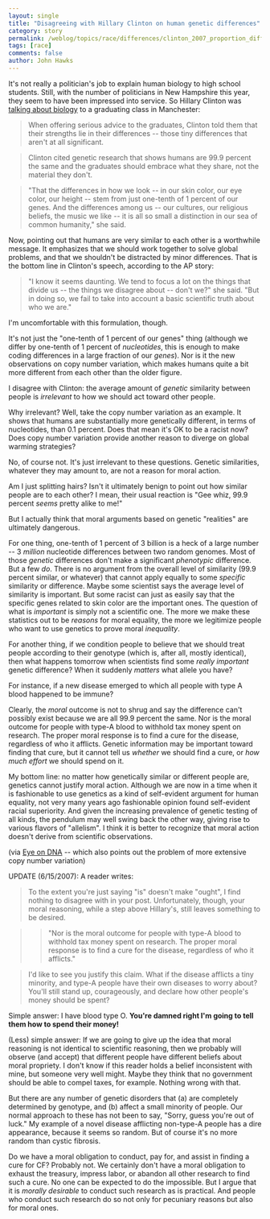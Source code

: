 ```yaml
---
layout: single 
title: "Disagreeing with Hillary Clinton on human genetic differences" 
category: story
permalink: /weblog/topics/race/differences/clinton_2007_proportion_differences_speech.html
tags: [race] 
comments: false 
author: John Hawks 
---
```



<p>
It's not really a politician's job to explain human biology to high school students. Still, with the number of politicians in New Hampshire this year, they seem to have been impressed into service. So Hillary Clinton was <a href="http://www.boston.com/news/nation/articles/2007/06/14/clinton_tells_grads_only_minor_genetics_make_them_different/">talking about biology</a> to a graduating class in Manchester: 
</p>

<blockquote>When offering serious advice to the graduates, Clinton told them that their strengths lie in their differences -- those tiny differences that aren't at all significant.</blockquote>

<blockquote>Clinton cited genetic research that shows humans are 99.9 percent the same and the graduates should embrace what they share, not the material they don't.</blockquote>

<blockquote>"That the differences in how we look -- in our skin color, our eye color, our height -- stem from just one-tenth of 1 percent of our genes. And the differences among us -- our cultures, our religious beliefs, the music we like -- it is all so small a distinction in our sea of common humanity," she said.</blockquote>

<p>
Now, pointing out that humans are very similar to each other is a worthwhile message. It emphasizes that we should work together to solve global problems, and that we shouldn't be distracted by minor differences. That is the bottom line in Clinton's speech, according to the AP story: 
</p>

<blockquote>"I know it seems daunting. We tend to focus a lot on the things that divide us -- the things we disagree about -- don't we?" she said. "But in doing so, we fail to take into account a basic scientific truth about who we are."</blockquote>

<p>
I'm uncomfortable with this formulation, though. 
</p>

<p>
It's not just the "one-tenth of 1 percent of our genes" thing (although we differ by one-tenth of 1 percent of <i>nucleotides</i>, this is enough to make coding differences in a large fraction of our <i>genes</i>). Nor is it the new observations on copy number variation, which makes humans quite a bit more different from each other than the older figure. 
</p>

<p>
I disagree with Clinton: the average amount of <i>genetic</i> similarity between people is <i>irrelevant</i> to how we should act toward other people. 
</p>

<p>
Why irrelevant? Well, take the copy number variation as an example. It shows that humans are substantially more genetically different, in terms of nucleotides, than 0.1 percent. Does that mean it's OK to be a racist now? Does copy number variation provide another reason to diverge on global warming strategies? 
</p>

<p>
No, of course not. It's just irrelevant to these questions. Genetic similarities, whatever they may amount to, are not a reason for moral action. 
</p>

<p>
Am I just splitting hairs? Isn't it ultimately benign to point out how similar people are to each other? I mean, their usual reaction is "Gee whiz, 99.9 percent <i>seems</i> pretty alike to me!" 
</p>

<p>
But I actually think that moral arguments based on genetic "realities" are ultimately dangerous. 
</p>

<p>
For one thing, one-tenth of 1 percent of 3 billion is a heck of a large number -- 3 <i>million</i> nucleotide differences between two random genomes. Most of those <i>genetic</i> differences don't make a significant <i>phenotypic</i> difference. But a few <i>do</i>. There is no argument from the overall level of similarity (99.9 percent similar, or whatever) that cannot apply equally to some <i>specific</i> similarity or difference. Maybe some scientist says the average level of similarity is important. But some racist can just as easily say that the specific genes related to skin color are the important ones. The question of what is <i>important</i> is simply not a scientific one. The more we make these statistics out to be <i>reasons</i> for moral equality, the more we legitimize people who want to use genetics to prove moral <i>inequality</i>. 
</p>

<p>
For another thing, if we condition people to believe that we should treat people according to their genotype (which is, after all, mostly identical), then what happens tomorrow when scientists find some <i>really important</i> genetic difference? When it suddenly <i>matters</i> what allele you have? 
</p>

<p>
For instance, if a new disease emerged to which all people with type A blood happened to be immune? 
</p>

<p>
Clearly, the <i>moral</i> outcome is not to shrug and say the difference can't possibly exist because we are all 99.9 percent the same. Nor is the moral outcome for people with type-A blood to withhold tax money spent on research. The proper moral response is to find a cure for the disease, regardless of who it afflicts. Genetic information may be important toward finding that cure, but it cannot tell us <i>whether</i> we should find a cure, or <i>how much effort</i> we should spend on it. 
</p>

<p>
My bottom line: no matter how genetically similar or different people are, genetics cannot justify moral action. Although we are now in a time when it is fashionable to use genetics as a kind of self-evident argument for human equality, not very many years ago fashionable opinion found self-evident racial superiority. And given the increasing prevalence of genetic testing of all kinds, the pendulum may well swing back the other way, giving rise to various flavors of "allelism". I think it is better to recognize that moral action doesn't derive from scientific observations. 
</p>

<p>
(via <a href="http://www.eyeondna.com/2007/06/15/dna-quote-of-the-day-hillary-rodham-clinton/">Eye on DNA</a> -- which also points out the problem of more extensive copy number variation)
</p>

<p>
UPDATE (6/15/2007): A reader writes: 
</p>

<blockquote>To the extent you're just saying "is" doesn't make "ought", I find nothing to disagree with in your post. Unfortunately, though, your moral reasoning, while a step above Hillary's, still leaves something to be desired. </blockquote>

<blockquote><blockquote>"Nor is the moral outcome for people with type-A blood to withhold tax money spent on research. The proper moral response is to find a cure for the disease, regardless of who it afflicts."</blockquote></blockquote>

<blockquote>I'd like to see you justify this claim. What if the disease afflicts a tiny minority, and type-A people have their own diseases to worry about? You'll still stand up, courageously, and declare how other people's money should be spent? </blockquote>

<p>
Simple answer: I have blood type O. <b>You're damned right I'm going to tell them how to spend their money!</b>

<p>
(Less) simple answer: If we are going to give up the idea that moral reasoning is not identical to scientific reasoning, then we probably will observe (and accept) that different people have different beliefs about moral propriety. I don't know if this reader holds a belief inconsistent with mine, but someone very well might. Maybe they think that no government should be able to compel taxes, for example. Nothing wrong with that. 
</p>

<p>
But there are any number of genetic disorders that (a) are completely determined by genotype, and (b) affect a small minority of people. Our normal approach to these has not been to say, "Sorry, guess you're out of luck." My example of a novel disease afflicting non-type-A people has a dire appearance, because it seems so random. But of course it's no more random than cystic fibrosis. 
</p>

<p>
Do we have a moral obligation to conduct, pay for, and assist in finding a cure for CF? Probably not. We certainly don't have a moral obligation to exhaust the treasury, impress labor, or abandon all other research to find such a cure. No one can be expected to do the impossible. But I argue that it is <i>morally desirable</i> to conduct such research as is practical. And people who conduct such research do so not only for pecuniary reasons but also for moral ones. 
</p>


